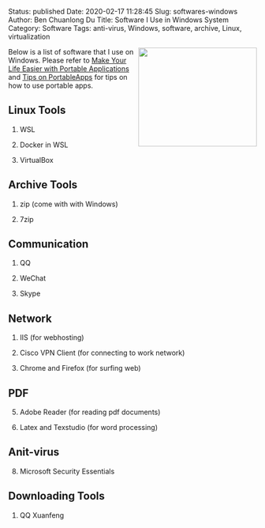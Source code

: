 Status: published
Date: 2020-02-17 11:28:45
Slug: softwares-windows
Author: Ben Chuanlong Du
Title: Software I Use in Windows System
Category: Software
Tags: anti-virus, Windows, software, archive, Linux, virtualization

<img src="http://dclong.github.io/media/windows/windows.png" height="200" width="240" align="right"/>

Below is a list of software that I use on Windows.
Please refer to 
[Make Your Life Easier with Portable Applications](http://www.legendu.net/en/blog/portable-apps/)
and
[Tips on PortableApps](http://www.legendu.net/misc/blog/PortableApps-tips/)
for tips on how to use portable apps.

## Linux Tools

1. WSL

2. Docker in WSL

2. VirtualBox

## Archive Tools

1. zip (come with with Windows)

1. 7zip 

## Communication

1. QQ

2. WeChat

3. Skype 

## Network 

1. IIS (for webhosting)

3. Cisco VPN Client (for connecting to work network)  

4. Chrome and Firefox (for surfing web)

## PDF

5. Adobe Reader (for reading pdf documents)

6. Latex and Texstudio (for word processing)

## Anit-virus

8. Microsoft Security Essentials

## Downloading Tools

1. QQ Xuanfeng

